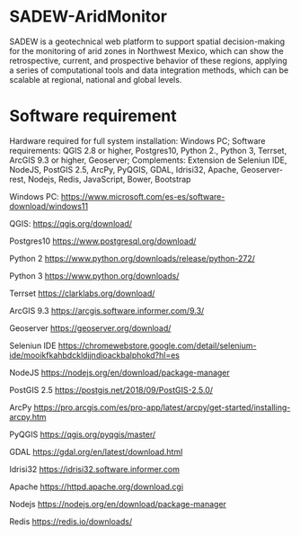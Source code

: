 # SADEW-AridMonitor
SADEW is a geotechnical web platform to support spatial decision-making for the monitoring of arid zones in Northwest Mexico, which can show the retrospective, current, and prospective behavior of these regions, applying a series of computational tools and data integration methods, which can be scalable at regional, national and global levels.

# Software requirement

Hardware required for full system installation: Windows PC; Software requirements: QGIS 2.8 or higher, Postgres10, Python 2., Python 3, Terrset, ArcGIS 9.3 or higher, Geoserver; Complements: Extension de Seleniun IDE, NodeJS,  PostGIS 2.5, ArcPy, PyQGIS, GDAL, Idrisi32, Apache, Geoserver-rest, Nodejs, Redis, JavaScript, Bower, Bootstrap

Windows PC:
https://www.microsoft.com/es-es/software-download/windows11

QGIS:
https://qgis.org/download/

Postgres10
https://www.postgresql.org/download/

Python 2
https://www.python.org/downloads/release/python-272/

Python 3
https://www.python.org/downloads/

Terrset
https://clarklabs.org/download/

ArcGIS 9.3
https://arcgis.software.informer.com/9.3/

Geoserver
https://geoserver.org/download/

Seleniun IDE
https://chromewebstore.google.com/detail/selenium-ide/mooikfkahbdckldjjndioackbalphokd?hl=es

NodeJS
https://nodejs.org/en/download/package-manager

PostGIS 2.5
https://postgis.net/2018/09/PostGIS-2.5.0/

ArcPy
https://pro.arcgis.com/es/pro-app/latest/arcpy/get-started/installing-arcpy.htm

PyQGIS
https://qgis.org/pyqgis/master/

GDAL
https://gdal.org/en/latest/download.html

Idrisi32
https://idrisi32.software.informer.com

Apache
https://httpd.apache.org/download.cgi

Nodejs
https://nodejs.org/en/download/package-manager

Redis
https://redis.io/downloads/
